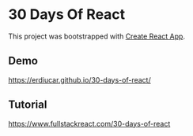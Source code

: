 # 30 Days Of React

This project was bootstrapped with [Create React App](https://github.com/facebook/create-react-app).

## Demo

<https://erdiucar.github.io/30-days-of-react/>

## Tutorial

<https://www.fullstackreact.com/30-days-of-react>